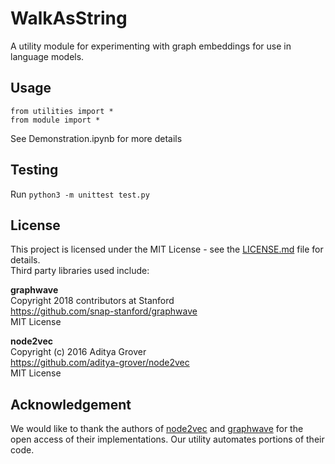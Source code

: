 # WalkAsString

A utility module for experimenting with graph embeddings for use in language models.

## Usage
```
from utilities import *
from module import *
```

See Demonstration.ipynb for more details

## Testing
Run `python3 -m unittest test.py`

## License
This project is licensed under the MIT License - see the [LICENSE.md](LICENSE.md) file for details. <br>
Third party libraries used include:

**graphwave**<br>
    Copyright 2018 contributors at Stanford<br>
    https://github.com/snap-stanford/graphwave<br>
    MIT License<br>

**node2vec**<br>
    Copyright (c) 2016 Aditya Grover<br>
    https://github.com/aditya-grover/node2vec<br>
    MIT License<br>
    
## Acknowledgement
We would like to thank the authors of [node2vec](https://github.com/aditya-grover/node2vec) and [graphwave](https://github.com/snap-stanford/graphwave) for the open access of their implementations.  Our utility automates portions of their code.
